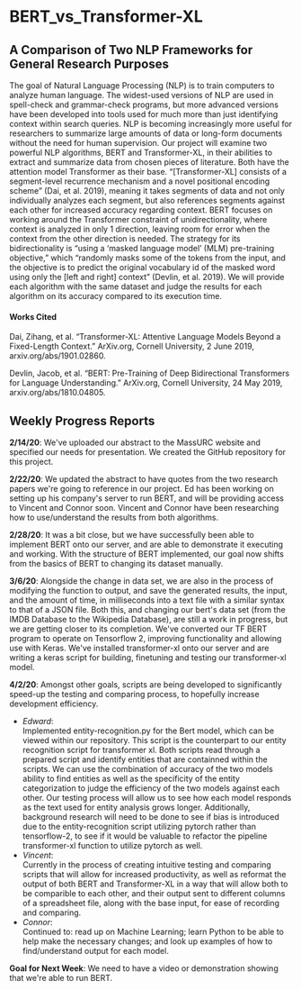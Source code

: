 # BERT_vs_Transformer-XL

## A Comparison of Two NLP Frameworks for General Research Purposes

The goal of Natural Language Processing (NLP) is to train computers to analyze human language. The widest-used versions of NLP are used in spell-check and grammar-check programs, but more advanced versions have been developed into tools used for much more than just identifying context within search queries. NLP is becoming increasingly more useful for researchers to summarize large amounts of data or long-form documents without the need for human supervision. Our project will examine two powerful NLP algorithms, BERT and Transformer-XL, in their abilities to extract and summarize data from chosen pieces of literature. Both have the attention model Transformer as their base. “[Transformer-XL] consists of a segment-level recurrence mechanism and a novel positional encoding scheme” (Dai, et al. 2019), meaning it takes segments of data and not only individually analyzes each segment, but also references segments against each other for increased accuracy regarding context. BERT focuses on working around the Transformer constraint of unidirectionality, where context is analyzed in only 1 direction, leaving room for error when the context from the other direction is needed. The strategy for its bidirectionality is “using a ‘masked language model’ (MLM) pre-training objective,” which “randomly masks some of the tokens from the input, and the objective is to predict the original vocabulary id of the masked word using only the [left and right] context” (Devlin, et al. 2019). We will provide each algorithm with the same dataset and judge the results for each algorithm on its accuracy compared to its execution time.

#### Works Cited

Dai, Zihang, et al. “Transformer-XL: Attentive Language Models Beyond a Fixed-Length Context.” ArXiv.org, Cornell University, 2 June 2019, arxiv.org/abs/1901.02860.

Devlin, Jacob, et al. “BERT: Pre-Training of Deep Bidirectional Transformers for Language Understanding.” ArXiv.org, Cornell University, 24 May 2019, arxiv.org/abs/1810.04805.


## Weekly Progress Reports

**2/14/20**: We've uploaded our abstract to the MassURC website and specified our needs for presentation. We created the GitHub repository for this project.

**2/22/20**: We updated the abstract to have quotes from the two research papers we're going to reference in our project. Ed has been working on setting up his company's server to run BERT, and will be providing access to Vincent and Connor soon. Vincent and Connor have been researching how to use/understand the results from both algorithms.

**2/28/20**: It was a bit close, but we have successfully been able to implement BERT onto our server, and are able to demonstrate it executing and working. With the structure of BERT implemented, our goal now shifts from the basics of BERT to changing its dataset manually.

**3/6/20**: Alongside the change in data set, we are also in the process of modifying the function to output, and save the generated results, the input, and the amount of time, in milliseconds into a text file with a similar syntax to that of a JSON file. Both this, and changing our bert's data set (from the IMDB Database to the Wikipedia Database), are still a work in progress, but we are getting closer to its completion.
   We've converted our TF BERT program to operate on Tensorflow 2, improving functionality and allowing use with Keras. 
   We've installed transformer-xl onto our server and are writing a keras script for building, finetuning and testing our transformer-xl model. 
   
**4/2/20**: Amongst other goals, scripts are being developed to significantly speed-up the testing and comparing process, to hopefully increase development efficiency.
- *Edward*:   
   Implemented entity-recognition.py for the Bert model, which can be viewed within our repository. This script is the counterpart to our entity recognition script for transformer xl. Both scripts read through a prepared script and identify entities that are containned within the scripts. We can use the combination of accuracy of the two models ability to find entities as well as the specificity of the entity categorization to judge the efficiency of the two models against each other. Our testing process will allow us to see how each model responds as the text used for entity analysis grows longer. 
   Additionally, background research will need to be done to see if bias is introduced due to the entity-recognition script utilizing pytorch rather than tensorflow-2, to see if it would be valuable to refactor the pipeline transformer-xl function to utilize pytorch as well.    
- *Vincent*:   
   Currently in the process of creating intuitive testing and comparing scripts that will allow for increased productivity, as well as reformat the output of both BERT and Transformer-XL in a way that will allow both to be comparible to each other, and their output sent to different columns of a spreadsheet file, along with the base input, for ease of recording and comparing.
- *Connor*:    
   Continued to: read up on Machine Learning; learn Python to be able to help make the necessary changes; and look up examples of how to find/understand output for each model.

**Goal for Next Week**:
We need to have a video or demonstration showing that we're able to run BERT.
